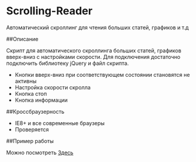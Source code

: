 Scrolling-Reader
================

Автоматический скроллинг для чтения больших статей, графиков и т.д

##Описание

Скрипт для автоматического скроллинга больших статей, графиков вверх-вниз с настройками скорости.
Для подключения достаточно подключить библиотеку jQuery и файл скрипта.

- Кнопки вверх-вниз при соответствующем состоянии становятся не активны
- Настройка скорости скролла
- Кнопка стоп
- Кнопка информации

##Кроссбраузерность

- IE8+ и все современные браузеры
- Проверяется

##Пример работы

Можно посмотреть <a href="exe">Здесь</a>